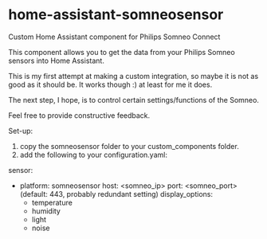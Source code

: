 # home-assistant-somneosensor
Custom Home Assistant component for Philips Somneo Connect

This component allows you to get the data from your Philips Somneo sensors into Home Assistant.

This is my first attempt at making a custom integration, so maybe it is not as good as it should be. It works though :) at least for me it does.

The next step, I hope, is to control certain settings/functions of the Somneo.

Feel free to provide constructive feedback.

Set-up:
1. copy the somneosensor folder to your custom_components folder.
2. add the following to your configuration.yaml:

sensor:
  - platform: somneosensor
    host: <somneo_ip>
    port: <somneo_port>  (default: 443, probably redundant setting)
    display_options:
      - temperature
      - humidity
      - light
      - noise
